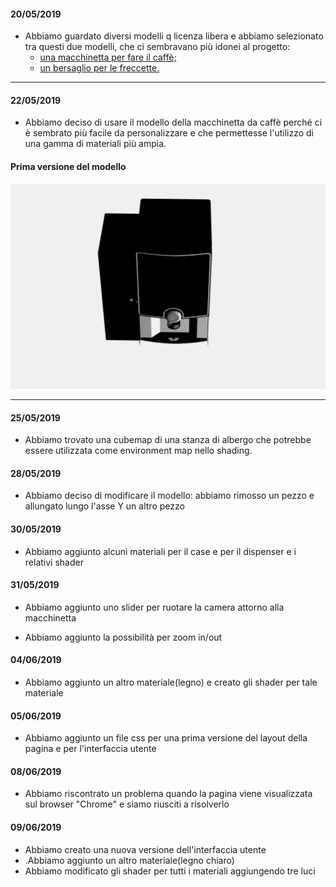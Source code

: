 #### 20/05/2019
- Abbiamo guardato diversi modelli q licenza libera e abbiamo selezionato tra questi due modelli, che ci sembravano più idonei al progetto:
    * [una macchinetta per fare il caffè;](https://sketchfab.com/3d-models/maschiene-caffea-compact-v4-922143170e2445c18dde58678fe48c25)
    * [un bersaglio per le freccette.](https://sketchfab.com/3d-models/dart-set-8dc4075c2c764870b45f037dec2032a8)

---

#### 22/05/2019

- Abbiamo deciso di usare il modello della macchinetta da caffè perché ci è sembrato più facile da personalizzare e che permettesse l'utilizzo di una gamma di materiali più ampia.


#### Prima versione del modello

![modello che abbiamo deciso di usare](Screenshot/CaffeBase.PNG)

---

#### 25/05/2019

- Abbiamo trovato una cubemap di una stanza di albergo che potrebbe essere utilizzata come environment map nello shading.





#### 28/05/2019

- Abbiamo deciso di modificare il modello: abbiamo rimosso un pezzo e allungato lungo l'asse Y un altro pezzo



#### 30/05/2019

- Abbiamo aggiunto alcuni materiali per il case e per il dispenser e i relativi shader

#### 31/05/2019

- Abbiamo aggiunto uno slider per ruotare la camera attorno alla macchinetta

- Abbiamo aggiunto la possibilità per zoom in/out

  

#### 04/06/2019

- Abbiamo aggiunto un altro materiale(legno) e creato gli shader per tale materiale

#### 05/06/2019

- Abbiamo aggiunto un file css per una prima versione del layout della pagina e per l'interfaccia utente

#### 08/06/2019

- Abbiamo riscontrato un problema quando la pagina viene visualizzata sul browser "Chrome" e siamo riusciti a risolverlo

#### 09/06/2019

- Abbiamo creato una nuova versione dell'interfaccia utente 
- .Abbiamo aggiunto un altro materiale(legno chiaro)
- Abbiamo modificato gli shader per tutti i materiali aggiungendo tre luci